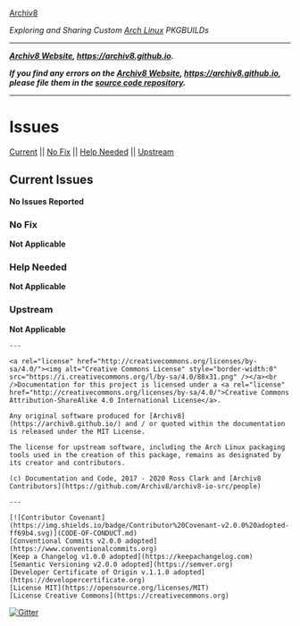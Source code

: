 [Archiv8](https://archiv8.github.io/)

_Exploring and Sharing Custom [Arch Linux](https://www.archlinux.org/) PKGBUILDs_

---

_**[Archiv8 Website](https://archiv8.github.io/), https://archiv8.github.io.**_

_**If you find any errors on the [Archiv8 Website](https://archiv8.github.io/),  https://archiv8.github.io, please file them in the [source code repository](https://github.com/Archiv8/archiv8-io-src/issues).**_

---

# Issues

[Current](#Current-Issues) || [No Fix](#No-Fix) || [Help Needed](#Help-Needed) || [Upstream](#Upstream)

## Current Issues

**No Issues Reported**

### No Fix

**Not Applicable**

### Help Needed

**Not Applicable**

### Upstream

**Not Applicable**

    ---

    <a rel="license" href="http://creativecommons.org/licenses/by-sa/4.0/"><img alt="Creative Commons License" style="border-width:0" src="https://i.creativecommons.org/l/by-sa/4.0/88x31.png" /></a><br />Documentation for this project is licensed under a <a rel="license" href="http://creativecommons.org/licenses/by-sa/4.0/">Creative Commons Attribution-ShareAlike 4.0 International License</a>.

    Any original software produced for [Archiv8](https://archiv8.github.io/) and / or quoted within the documentation is released under the MIT License.

    The license for upstream software, including the Arch Linux packaging tools used in the creation of this package, remains as designated by its creator and contributors.

    (c) Documentation and Code, 2017 - 2020 Ross Clark and [Archiv8 Contributors](https://github.com/Archiv8/archiv8-io-src/people)

    ---

    [![Contributor Covenant](https://img.shields.io/badge/Contributor%20Covenant-v2.0.0%20adopted-ff69b4.svg)](CODE-OF-CONDUCT.md)
    [Conventional Commits v2.0.0 adopted](https://www.conventionalcommits.org)
    [Keep a Changelog v1.0.0 adopted](https://keepachangelog.com)
    [Semantic Versioning v2.0.0 adopted](https://semver.org)
    [Developer Certificate of Origin v.1.1.0 adopted](https://developercertificate.org)
    [License MIT](https://opensource.org/licenses/MIT)
    [License Creative Commons](https://creativecommons.org)
[![Gitter](https://badges.gitter.im/Archiv8/community.svg)](https://gitter.im/Archiv8/community?utm_source=badge&utm_medium=badge&utm_campaign=pr-badge)
